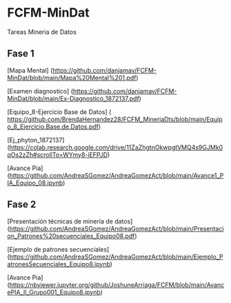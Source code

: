 # FCFM-MinDat
Tareas Mineria de Datos

## Fase  1

[Mapa  Mental] (https://github.com/danjamav/FCFM-MinDat/blob/main/Mapa%20Mental%201.pdf)

[Examen diagnostico] (https://github.com/danjamav/FCFM-MinDat/blob/main/Ex-Diagnostico_1872137.pdf)

[Equipo_8-Ejercicio Base de Datos]  ( https://github.com/BrendaHernandez28/FCFM_MineriaDts/blob/main/Equipo_8_Ejercicio.Base.de.Datos.pdf)

[Ej_phyton_1872137]  (https://colab.research.google.com/drive/11ZaZhgtnOkwpgtVMQ4s9GJMk0qOs2zZh#scrollTo=WYmy8-iEFPJD)

[Avance Pia]  (https://github.com/AndreaSGomez/AndreaGomezAct/blob/main/Avance1_PIA_Equipo_08.ipynb)

## Fase 2

[Presentación técnicas de minería de datos]  (https://github.com/AndreaSGomez/AndreaGomezAct/blob/main/Presentacion_Patrones%20secuenciales_Equipo08.pdf)

[Ejemplo de patrones secuenciales]  (https://github.com/AndreaSGomez/AndreaGomezAct/blob/main/Ejemplo_PatronesSecuenciales_Equipo8.ipynb)

[Avance Pia]  (https://nbviewer.jupyter.org/github/JoshuneArriaga/FCFM/blob/main/AvancePIA_II_Grupo001_Equipo8.ipynb)
